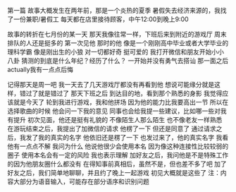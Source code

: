 第一篇
故事大概发生在两年前，那是一个炎热的夏季 
暑假失去经济来源的，我找了一份兼职/暑假工
每天都在店里接待顾客，中午12:00到晚上9:00

故事的转折在七月份的某一天
那天我像往常一样，下班后来到附近的游戏厅
周末排队的人还是挺多的 第一次见他
那时的他 像是一个刚刚高中毕业或者大学毕业的理科学霸
像是刚出生的小狼 对一切都好奇 
挺可爱的 
我打开微信和朋友开始小小八卦 猜测的到底是什么年纪？经历了什么？
一开始并没有勇气去搭讪  那一面之后actually我有一点点后悔
 
记得那天是周一吧 我一天去了几天游戏厅都没有再看到他 
想说可能缘分就是这样，错过了就是错过了 那天下班之后
到达目的地，看到那个熟悉的身影 我觉得应该就是今天了
轮到我进行游戏，我和他拼场 因为他的能力比我要高出一节
所以在选择歌曲的时候 他会问一下我的意见
同事也会给我提一些建议，比如哪一些对我有提升 
初次见面，他还是挺有礼貌的 不像陌生人那么陌生
也不像老友一样熟悉  
在游玩结束之后，我提出了加微信的请求 
他楞了一下 但还是同意了 
通过请求之后，我发了我的真实的名字 他依旧还是楞了一下
也发过来了，他的真实名字 我看他有一点点不解 我问为什么
他说他很少会使用本名 因为像这种连接性比较较弱的圈子
使用本名会有一定的风险 我也表示理解 
加好友之后，我问他是不是特殊工作的因为他朋友圈什么都没有
在得知事前真相后，虽然不是，但也差不多了吧
加了好友之后，我们简单地聊聊，并且约了晚上一起游戏 
初见大概就是这些了 
注：内容大部分为语音输入，可能存在部分语序和识别问题